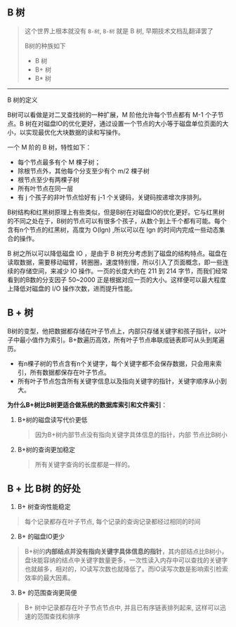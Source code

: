 ## B 树

> 这个世界上根本就没有 `B-树`, `B-树` 就是 B 树, 早期技术文档乱翻译罢了
>
> B树的种族如下
>
> * B 树
> * B+ 树
> * B* 树

---

B 树的定义

B树可以看做是对二叉查找树的一种扩展，M 阶他允许每个节点都有 M-1 个子节点。B 树在对磁盘IO的优化更好，通过设置一个节点的大小等于磁盘单位页面的大小，以实现最优化大块数据的读和写操作。

一个 M 阶的 B 树，特性如下：

- 每个节点最多有个 M 棵子树；
- 除根节点外，其他每个分支至少有个 m/2 棵子树
- 根节点至少有两棵子树
- 所有叶节点在同一层
- 有 j 个孩子的非叶节点恰好有 j-1 个关键码，关键码按递增次序排列。

B树结构和红黑树原理上有些类似，但是B树在对磁盘IO的优化更好。它与红黑树的不同之处在于，B树的节点可以有很多个孩子，从数个到上千个都有可能。每个含有n个节点的红黑树，高度为 O(lgn) ,所以可以在 lgn 的时间内完成一些动态集合的操作。

B 树之所以可以降低磁盘 IO ，是由于 B 树充分考虑到了磁盘的结构特点。磁盘在读取数据，需要移动磁臂，转圈圈，速度特别慢，所以引入了页面概念，即一些连续的存储空间，来减少 IO 操作。一页的长度大约在 211 到 214 字节，而我们经常看到的B数的分支因子 50~2000 正是根据对应一页的大小。这样便可以最大程度上降低对磁盘的 I/O 操作次数，进而提升性能。

## B + 树



B树的变型，他把数据都存储在叶子节点上，内部只存储关键字和孩子指针，以叶子中最小值作为索引。B+数遍历高效，所有叶子节点串联成链表即可从头到尾遍历。

- 有n棵子树的节点含有n个关键字，每个关键字都不会保存数据，只会用来索引，所有数据都保存在叶子节点。
- 所有叶子节点包含所有关键字信息以及指向关键字的指针，关键字顺序从小到大。



**为什么B+树比B树更适合做系统的数据库索引和文件索引**：

1. B+树的磁盘读写代价更低

   > 因为B+树内部节点没有指向关键字具体信息的指针，内部 节点比B树小

2. B+树的查询更加稳定

   > 所有关键字查询的长度都是一样的。

## B + 比 B树 的好处

1. B+ 树查询性能稳定

> 每个记录都存在叶子节点, 每个记录的查询记录都经过相同的时间

2. B+ 的磁盘IO更少

> B+树的**内部结点并没有指向关键字具体信息的指针**，其内部结点比B树小，盘块能容纳的结点中关键字数量更多，一次性读入内存中可以查找的关键字也就越多，相对的，IO读写次数也就降低了。而IO读写次数是影响索引检索效率的最大因素。

3. B+ 的范围查询更简便

> B+ 树中记录都存在叶子节点节点中, 并且已有序链表排列起来, 这样可以迅速的范围查找和排序